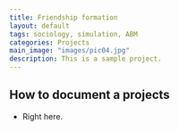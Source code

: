 ```yaml
---
title: Friendship formation
layout: default
tags: sociology, simulation, ABM
categories: Projects
main_image: "images/pic04.jpg"
description: This is a sample project.
---
```


## How to document a projects
* Right here.
